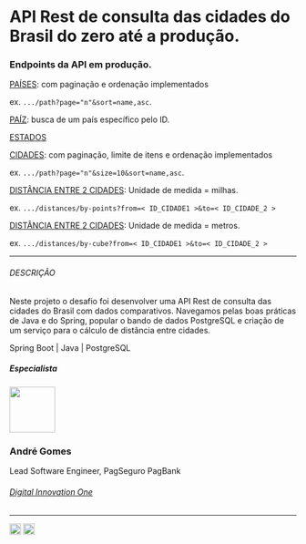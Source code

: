 # API Rest de consulta das cidades do Brasil do zero até a produção.

### Endpoints da API em produção.

[PAÍSES](https://api-cities-distance.herokuapp.com/countries?page=0&sort=name,asc): com paginação e ordenação implementados

ex. `.../path?page="n"&sort=name,asc`.

[PAÍZ](https://api-cities-distance.herokuapp.com/countries/1): busca de um país específico pelo ID.

[ESTADOS](https://api-cities-distance.herokuapp.com/states)

[CIDADES](https://api-cities-distance.herokuapp.com/countries?page=0&size=10&sort=name,asc): com paginação, limite de itens e ordenação implementados

ex. `.../path?page="n"&size=10&sort=name,asc`.

[DISTÂNCIA ENTRE 2 CIDADES](https://api-cities-distance.herokuapp.com/distances/by-points?from=4929&to=5254): Unidade de medida = milhas.

ex. `.../distances/by-points?from=< ID_CIDADE1 >&to=< ID_CIDADE_2 >`

[DISTÂNCIA ENTRE 2 CIDADES](https://api-cities-distance.herokuapp.com/distances/by-cube?from=4929&to=5254): Unidade de medida = metros.

ex. `.../distances/by-cube?from=< ID_CIDADE1 >&to=< ID_CIDADE_2 >`

---

###### DESCRIÇÃO

Neste projeto o desafio foi desenvolver uma API Rest de consulta das cidades do Brasil com dados comparativos. Navegamos pelas boas práticas de Java e do Spring, popular o bando de dados PostgreSQL e criação de um serviço para o cálculo de distância entre cidades.

<span>Spring Boot | Java | PostgreSQL</span>

##### Especialista

<img  width="80px" src="https://avatars.githubusercontent.com/u/1247724?v=4" />

### André Gomes

Lead Software Engineer, PagSeguro PagBank

###### [Digital Innovation One](https://digitalinnovation.one/sign-up?ref=NL9EADWVZW)

---

<a href="https://www.linkedin.com/in/andreluisgomes/" target="_blank">
<img width="20px" src="https://image.flaticon.com/icons/png/512/174/174857.png"></a>
<span><a href="https://github.com/andrelugomes" target="_blank">
<img width="20px" src="https://image.flaticon.com/icons/png/512/25/25657.png"></a></span>

